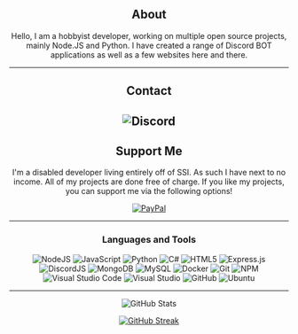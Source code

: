 <div align="center">
  
## About
Hello, I am a hobbyist developer, working on multiple open source projects, mainly Node.JS and Python. I have created a range of Discord BOT applications as well as a few websites here and there.

-------------------

## Contact
![Discord](https://img.shields.io/badge/Nimbi%234961-%237289DA.svg?style=plastice&logo=discord&logoColor=white)
-------------------

## Support Me

I'm a disabled developer living entirely off of SSI. As such I have next to no income. All of my projects are done free of charge. If you like my projects, you can support me via the following options!

[![PayPal](https://img.shields.io/badge/PayPal-0078d7.svg?style=plastic&logo=paypal&logoColor=white)](https://paypal.me/JVLewis1988)

-------------------

### Languages and Tools 

![NodeJS](https://img.shields.io/badge/node.js-%2343853D.svg?style=plastic&logo=node.js&logoColor=white)
![JavaScript](https://img.shields.io/badge/javascript-%23323330.svg?style=plastic&logo=javascript&logoColor=%23F7DF1E)
![Python](https://img.shields.io/badge/python-%2314354C.svg?style=plastic&logo=python&logoColor=white)
![C#](https://img.shields.io/badge/c%23-%23239120.svg?style=plastic&logo=c-sharp&logoColor=white)
![HTML5](https://img.shields.io/badge/html5-%23E34F26.svg?style=plastic&logo=html5&logoColor=white)
![Express.js](https://img.shields.io/badge/express.js-%23404d59.svg?style=plastic&logo=express&logoColor=%2361DAFB)
![DiscordJS](https://img.shields.io/badge/discord.js-%232C3454.svg?style=plastic&logo=Discord&logoColor=Blue)
![MongoDB](https://img.shields.io/badge/MongoDB-%234ea94b.svg?style=plastic&logo=mongodb&logoColor=white)
![MySQL](https://img.shields.io/badge/mysql-%2300f.svg?style=plastic&logo=mysql&logoColor=white)
![Docker](https://img.shields.io/badge/docker-%230db7ed.svg?style=plastic&logo=docker&logoColor=white)
![Git](https://img.shields.io/badge/git-%23F05033.svg?style=plastic&logo=git&logoColor=white)
![NPM](https://img.shields.io/badge/NPM-%23000000.svg?style=plastic&logo=npm&logoColor=white)
![Visual Studio Code](https://img.shields.io/badge/VisualStudioCode-0078d7.svg?style=plastic&logo=visual-studio-code&logoColor=white)
![Visual Studio](https://img.shields.io/badge/VisualStudio-5C2D91.svg?style=plastic&logo=visual-studio&logoColor=white)
![GitHub](https://img.shields.io/badge/github-%23121011.svg?style=plastic&logo=github&logoColor=white)
![Ubuntu](https://img.shields.io/badge/Ubuntu-E95420?style=plastic&logo=ubuntu&logoColor=white)
  
-------------------
  
![GitHub Stats](https://github-readme-stats.vercel.app/api?username=PhantomNimbi&show_icons=true&theme=radical&count_private=true&include_all_commits=true)

[![GitHub Streak](http://github-readme-streak-stats.herokuapp.com?user=PhantomNimbi&theme=radical)](https://git.io/streak-stats)

 <div>
